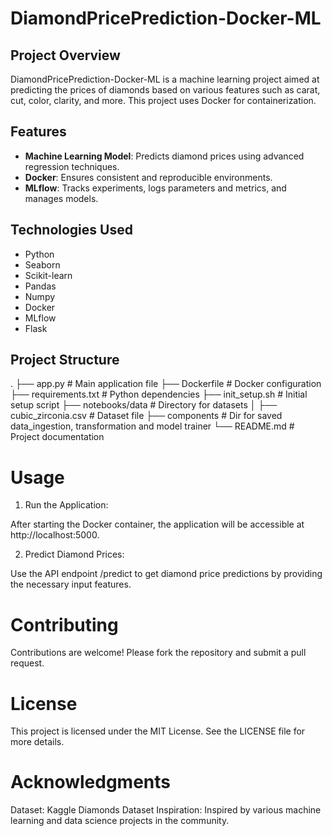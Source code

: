 # DiamondPricePrediction-Docker-ML

## Project Overview
DiamondPricePrediction-Docker-ML is a machine learning project aimed at predicting the prices of diamonds based on various features such as carat, cut, color, clarity, and more. This project uses Docker for containerization.

## Features
- **Machine Learning Model**: Predicts diamond prices using advanced regression techniques.
- **Docker**: Ensures consistent and reproducible environments.
- **MLflow**: Tracks experiments, logs parameters and metrics, and manages models.

## Technologies Used
- Python
- Seaborn
- Scikit-learn
- Pandas
- Numpy
- Docker
- MLflow
- Flask

## Project Structure
.
├── app.py                  # Main application file
├── Dockerfile              # Docker configuration
├── requirements.txt        # Python dependencies
├── init_setup.sh           # Initial setup script
├── notebooks/data          # Directory for datasets
│   ├── cubic_zirconia.csv  # Dataset file
├── components              # Dir for saved data_ingestion, transformation and model trainer
└── README.md               # Project documentation

# Usage
1. Run the Application:

After starting the Docker container, the application will be accessible at http://localhost:5000.

2. Predict Diamond Prices:

Use the API endpoint /predict to get diamond price predictions by providing the necessary input features.

# Contributing
Contributions are welcome! Please fork the repository and submit a pull request.

# License
This project is licensed under the MIT License. See the LICENSE file for more details.

# Acknowledgments
Dataset: Kaggle Diamonds Dataset
Inspiration: Inspired by various machine learning and data science projects in the community.